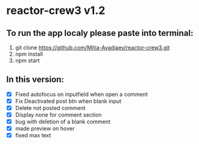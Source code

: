 # reactor-crew3 v1.2

## To run the app localy please paste into terminal:

1. git clone https://github.com/Mitia-Avadiaev/reactor-crew3.git
2. npm install 
3. npm start

## In this version:

- [x] Fixed autofocus on inputfield when open a comment
- [x] Fix Deactivated post btn when blank input
- [x] Delete not posted comment 
- [x] Display none for comment section 
- [x] bug with deletion of a blank comment
- [x] made preview on hover
- [x] fixed max text 
